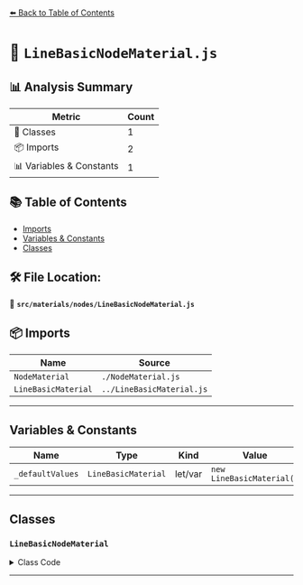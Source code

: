 [⬅️ Back to Table of Contents](../../../index.md)

# 📄 `LineBasicNodeMaterial.js`

## 📊 Analysis Summary

| Metric | Count |
|--------|-------|
| 🧱 Classes | 1 |
| 📦 Imports | 2 |
| 📊 Variables & Constants | 1 |

## 📚 Table of Contents

- [Imports](#imports)
- [Variables & Constants](#variables-constants)
- [Classes](#classes)

## 🛠️ File Location:
📂 **`src/materials/nodes/LineBasicNodeMaterial.js`**

## 📦 Imports

| Name | Source |
|------|--------|
| `NodeMaterial` | `./NodeMaterial.js` |
| `LineBasicMaterial` | `../LineBasicMaterial.js` |


---

## Variables & Constants

| Name | Type | Kind | Value | Exported |
|------|------|------|-------|----------|
| `_defaultValues` | `LineBasicMaterial` | let/var | `new LineBasicMaterial()` | ✗ |


---

## Classes

### `LineBasicNodeMaterial`

<details><summary>Class Code</summary>

```ts
class LineBasicNodeMaterial extends NodeMaterial {

	static get type() {

		return 'LineBasicNodeMaterial';

	}

	/**
	 * Constructs a new line basic node material.
	 *
	 * @param {Object} [parameters] - The configuration parameter.
	 */
	constructor( parameters ) {

		super();

		/**
		 * This flag can be used for type testing.
		 *
		 * @type {boolean}
		 * @readonly
		 * @default true
		 */
		this.isLineBasicNodeMaterial = true;

		this.setDefaultValues( _defaultValues );

		this.setValues( parameters );

	}

}
```
</details>


---